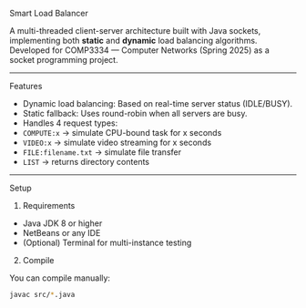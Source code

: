 Smart Load Balancer

A multi-threaded client-server architecture built with Java sockets, implementing both **static** and **dynamic** load balancing algorithms. Developed for COMP3334 — Computer Networks (Spring 2025) as a socket programming project.

---

Features

-  Dynamic load balancing: Based on real-time server status (IDLE/BUSY).
-  Static fallback: Uses round-robin when all servers are busy.
-  Handles 4 request types:
  - `COMPUTE:x` → simulate CPU-bound task for x seconds
  - `VIDEO:x` → simulate video streaming for x seconds
  - `FILE:filename.txt` → simulate file transfer
  - `LIST` → returns directory contents

---

 Setup

1. Requirements

- Java JDK 8 or higher
- NetBeans or any IDE
- (Optional) Terminal for multi-instance testing

2. Compile

You can compile manually:

```bash
javac src/*.java
